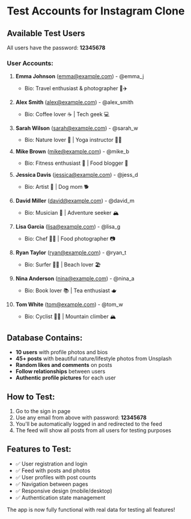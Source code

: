 # Test Accounts for Instagram Clone

## Available Test Users

All users have the password: **12345678**

### User Accounts:

1. **Emma Johnson** (emma@example.com) - @emma_j
   - Bio: Travel enthusiast & photographer 📸✈️

2. **Alex Smith** (alex@example.com) - @alex_smith  
   - Bio: Coffee lover ☕ | Tech geek 💻

3. **Sarah Wilson** (sarah@example.com) - @sarah_w
   - Bio: Nature lover 🌿 | Yoga instructor 🧘‍♀️

4. **Mike Brown** (mike@example.com) - @mike_b
   - Bio: Fitness enthusiast 💪 | Food blogger 🍕

5. **Jessica Davis** (jessica@example.com) - @jess_d
   - Bio: Artist 🎨 | Dog mom 🐕

6. **David Miller** (david@example.com) - @david_m
   - Bio: Musician 🎸 | Adventure seeker 🏔️

7. **Lisa Garcia** (lisa@example.com) - @lisa_g
   - Bio: Chef 👩‍🍳 | Food photographer 📷

8. **Ryan Taylor** (ryan@example.com) - @ryan_t
   - Bio: Surfer 🏄‍♂️ | Beach lover 🏖️

9. **Nina Anderson** (nina@example.com) - @nina_a
   - Bio: Book lover 📚 | Tea enthusiast 🫖

10. **Tom White** (tom@example.com) - @tom_w
    - Bio: Cyclist 🚴‍♂️ | Mountain climber 🏔️

## Database Contains:

- **10 users** with profile photos and bios
- **45+ posts** with beautiful nature/lifestyle photos from Unsplash
- **Random likes and comments** on posts
- **Follow relationships** between users
- **Authentic profile pictures** for each user

## How to Test:

1. Go to the sign in page
2. Use any email from above with password: **12345678**
3. You'll be automatically logged in and redirected to the feed
4. The feed will show all posts from all users for testing purposes

## Features to Test:

- ✅ User registration and login
- ✅ Feed with posts and photos
- ✅ User profiles with post counts
- ✅ Navigation between pages
- ✅ Responsive design (mobile/desktop)
- ✅ Authentication state management

The app is now fully functional with real data for testing all features!